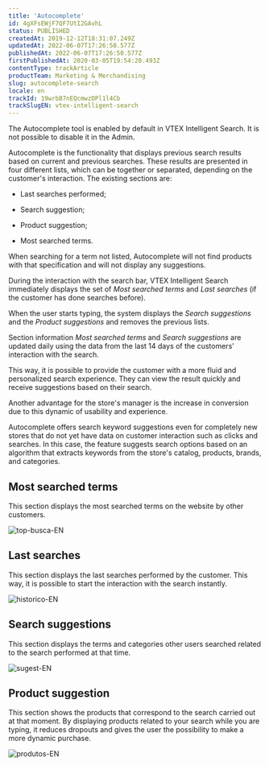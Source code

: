 ```yaml
---
title: 'Autocomplete'
id: 4gXFsEWjF7QF7UtI2GAvhL
status: PUBLISHED
createdAt: 2019-12-12T18:31:07.249Z
updatedAt: 2022-06-07T17:26:50.577Z
publishedAt: 2022-06-07T17:26:50.577Z
firstPublishedAt: 2020-03-05T19:54:20.493Z
contentType: trackArticle
productTeam: Marketing & Merchandising
slug: autocomplete-search
locale: en
trackId: 19wrbB7nEQcmwzDPl1l4Cb
trackSlugEN: vtex-intelligent-search
---
```


<div class = "alert alert-warning">
The Autocomplete tool is enabled by default in VTEX Intelligent Search. It is not possible to disable it in the Admin.
</div>

Autocomplete is the functionality that displays previous search results based on current and previous searches. These results are presented in four different lists, which can be together or separated, depending on the customer's interaction. The existing sections are:

- Last searches performed;

- Search suggestion;

- Product suggestion;

- Most searched terms.

<div class="alert alert-warning" role="alert">
<p>When searching for a term not listed, Autocomplete will not find products with that specification and will not display any suggestions.
</p>
</div>

During the interaction with the search bar, VTEX Intelligent Search immediately displays the set of _Most searched terms_ and _Last searches_ (if the customer has done searches before).

When the user starts typing, the system displays the _Search suggestions_ and the _Product suggestions_ and removes the previous lists.

<div class = "alert alert-info">
  <p>Section information <i>Most searched terms</i> and <i>Search suggestions</i> are updated daily using the data from the last 14 days of the customers' interaction with the search.</p>
  </div>

This way, it is possible to provide the customer with a more fluid and personalized search experience. They can view the result quickly and receive suggestions based on their search.

Another advantage for the store's manager is the increase in conversion due to this dynamic of usability and experience.

<div class = "alert alert-info">
  <p>Autocomplete offers search keyword suggestions even for completely new stores that do not yet have data on customer interaction such as clicks and searches.
    In this case, the feature suggests search options based on an algorithm that extracts keywords from the store's catalog, products, brands, and categories.
    </p>
  </div>

 ## Most searched terms

This section displays the most searched terms on the website by other customers.

![top-busca-EN](//images.ctfassets.net/alneenqid6w5/2gToQi6Nms00oiWUKUbARZ/a935147445ee66de24f43b5c27498119/top-busca-EN.png)

## Last searches

This section displays the last searches performed by the customer. This way, it is possible to start the interaction with the search instantly.

![historico-EN](//images.ctfassets.net/alneenqid6w5/4MGjASLdfoocOJUHqNQZ3S/a1f82e4d16a67dd446bd8b00117a3744/historico-EN.png)

## Search suggestions

This section displays the terms and categories other users searched related to the search performed at that time. 

![sugest-EN](//images.ctfassets.net/alneenqid6w5/1yoepV91SSqKxLr0VVD8AX/4b80f72d4c5c5352c2399a1fbec2489e/sugest-EN.png)

## Product suggestion

This section shows the products that correspond to the search carried out at that moment. By displaying products related to your search while you are typing, it reduces dropouts and gives the user the possibility to make a more dynamic purchase.

![produtos-EN](//images.ctfassets.net/alneenqid6w5/5QMMNF3iCB2428Ycmswtvd/40062662cd777497d54a86eadb13a1d0/produtos-EN.png)
